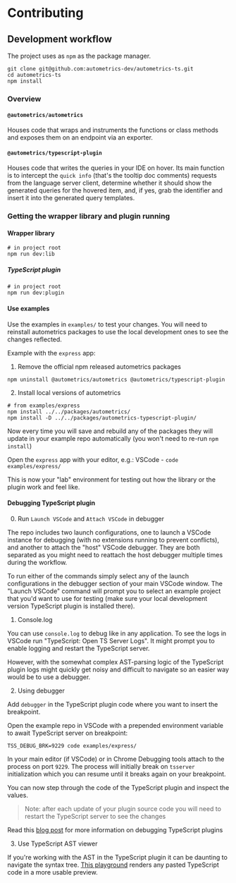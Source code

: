 # Contributing

## Development workflow

The project uses as `npm` as the package manager.

```shell
git clone git@github.com:autometrics-dev/autometrics-ts.git
cd autometrics-ts
npm install
```


### Overview

#### `@autometrics/autometrics`

Houses code that wraps and instruments the functions or class methods and
exposes them on an endpoint via an exporter.

#### `@autometrics/typescript-plugin`

Houses code that writes the queries in your IDE on hover. Its main function is
to intercept the `quick info` (that's the tooltip doc comments) requests from 
the language server client, determine whether it should show the generated
queries for the hovered item, and, if yes, grab the identifier and insert it
into the generated query templates.


### Getting the wrapper library and plugin running

#### Wrapper library

```shell
# in project root
npm run dev:lib
```


##### TypeScript plugin

```shell
# in project root
npm run dev:plugin
```

#### Use examples

Use the examples in `examples/` to test your changes. You will need to reinstall
autometrics packages to use the local development ones to see the changes
reflected.

Example with the `express` app:

1. Remove the official npm released autometrics packages

```shell
npm uninstall @autometrics/autometrics @autometrics/typescript-plugin
```

2. Install local versions of autometrics

```shell
# from examples/express
npm install ../../packages/autometrics/
npm install -D ../../packages/autometrics-typescript-plugin/
```

Now every time you will save and rebuild any of the packages they will update in
your example repo automatically (you won't need to re-run `npm install`)

Open the `express` app with your editor, e.g.: VSCode - `code examples/express/`

This is now your "lab" environment for testing out how the library or the plugin
work and feel like.

#### Debugging TypeScript plugin

0. Run `Launch VSCode` and `Attach VSCode` in debugger

The repo includes two launch configurations, one to launch a VSCode instance for
debugging (with no extensions running to prevent conflicts), and another to
attach the "host" VSCode debugger. They are both separated as you might need to
reattach the host debugger multiple times during the workflow.

To run either of the commands simply select any of the launch configurations in 
the debugger section of your main VSCode window. The "Launch VSCode" command
will prompt you to select an example project that you'd want to use for testing
(make sure your local development version TypeScript plugin is installed there).

1. Console.log

You can use `console.log` to debug like in any application. To see the logs in
VSCode run "TypeScript: Open TS Server Logs". It might prompt you to enable
logging and restart the TypeScript server.

However, with the somewhat complex AST-parsing logic of the TypeScript plugin
logs might quickly get noisy and difficult to navigate so an easier way would be
to use a debugger.

2. Using debugger

Add `debugger` in the TypeScript plugin code where you want to insert the
breakpoint.

Open the example repo in VSCode with a prepended environment variable to await
TypeScript server on breakpoint:

```shell
TSS_DEBUG_BRK=9229 code examples/express/
```

In your main editor (if VSCode) or in Chrome Debugging tools attach to the
process on port `9229`. The process will initially break on `tsserver`
initialization which you can resume until it breaks again on your breakpoint.

You can now step through the code of the TypeScript plugin and inspect the
values.

> Note: after each update of your plugin source code you will need to restart
> the TypeScript server to see the changes

Read this [blog post](https://blog.andrewbran.ch/debugging-the-type-script-codebase/) for more information on debugging TypeScript plugins

3. Use TypeScript AST viewer

If you're working with the AST in the TypeScript plugin it can be daunting to
navigate the syntax tree. [This playground](https://ts-ast-viewer.com) renders
any pasted TypeScript code in a more usable preview.

